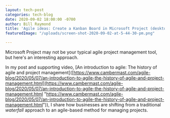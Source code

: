 ```yaml
---
layout: tech-post
categories: tech-blog
date: 2020-09-02 18:00:00 -0700
author: Bill Raymond
title: 'Agile ideas: Create a Kanban Board in Microsoft Project (desktop)'
featuredImage: "/uploads/screen-shot-2020-09-02-at-5-44-30-pm.png"

---
```

Microsoft Project may not be your typical agile project management tool, but here's an interesting approach.

In my post and supporting video, \[An introduction to agile: The history of agile and project management\]([https://www.cambermast.com/agile-blog/2020/05/07/an-introduction-to-agile-the-history-of-agile-and-project-management.html](https://www.cambermast.com/agile-blog/2020/05/07/an-introduction-to-agile-the-history-of-agile-and-project-management.html "https://www.cambermast.com/agile-blog/2020/05/07/an-introduction-to-agile-the-history-of-agile-and-project-management.html")), I share how businesses are shifting from a traditional _waterfall_ approach to an agile-based method for managing projects.